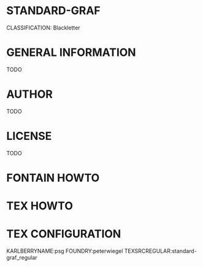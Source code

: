 STANDARD-GRAF
=============
CLASSIFICATION: Blackletter


GENERAL INFORMATION
===================
TODO


AUTHOR
======
TODO


LICENSE
=======
TODO


FONTAIN HOWTO
=============


TEX HOWTO
=========


TEX CONFIGURATION
=================
KARLBERRYNAME:psg
FOUNDRY:peterwiegel
TEXSRCREGULAR:standard-graf_regular

